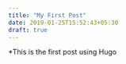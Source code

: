 ```yaml
---
title: "My First Post"
date: 2019-01-25T15:52:43+05:30
draft: true
---
```


*This is the first post using Hugo